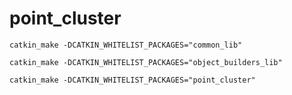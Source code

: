 # point_cluster

`catkin_make -DCATKIN_WHITELIST_PACKAGES="common_lib"`

`catkin_make -DCATKIN_WHITELIST_PACKAGES="object_builders_lib"`

`catkin_make -DCATKIN_WHITELIST_PACKAGES="point_cluster"`